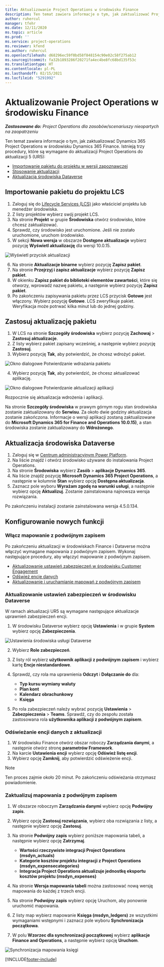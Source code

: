 ```yaml
---
title: Aktualizowanie Project Operations w środowisku Finance
description: Ten temat zawiera informacje o tym, jak zaktualizować Project Operations w środowisku Dynamics 365 Finance.
author: ruhercul
manager: tfehr
ms.date: 12/11/2020
ms.topic: article
ms.prod: ''
ms.service: project-operations
ms.reviewer: kfend
ms.author: ruhercul
ms.openlocfilehash: d68296ec59f0bd58f848154c90e02c58f275ab12
ms.sourcegitcommit: fa32b1893286f20271fa4ec4be8fc68bd135f53c
ms.translationtype: HT
ms.contentlocale: pl-PL
ms.lasthandoff: 02/15/2021
ms.locfileid: "5291992"
---
```

# <a name="update-project-operations-in-your-finance-environment"></a>Aktualizowanie Project Operations w środowisku Finance

_**Zastosowane do:** Project Operations dla zasobów/scenariuszy nieopartych na zaopatrzeniu_


Ten temat zawiera informacje o tym, jak zaktualizować Dynamics 365 Project Operations w środowisku Dynamics 365 Finance. Istnieją trzy procedury, które są wymagane do aktualizacji Project Operations do aktualizacji 5 (UR5):

- [Importowanie pakietu do projektu w wersji zapoznawczej](#import)
- [Stosowanie aktualizacji](#apply)
- [Aktualizacja środowiska Dataverse](#update)

## <a name="import-the-package-into-your-lcs-project"></a><a name="import"></a>Importowanie pakietu do projektu LCS

1. Zaloguj się do [Lifecycle Services (LCS)](https://lcs.dynamics.com/) jako właściciel projektu lub menedżer środowiska.
2. Z listy projektów wybierz swój projekt LCS.
3. Na stronie **Projekt** w grupie **Środowiska** otwórz środowisko, które chcesz zaktualizować.
4. Sprawdź, czy środowisko jest uruchomione. Jeśli nie zostało uruchomione, uruchom środowisko.
5. W sekcji **Nowa wersja** w obszarze **Dostępne aktualizacje** wybierz pozycję **Wyświetl aktualizację** dla wersji 10.0.15.

![Wyświetl przycisk aktualizacji](media/view-update.png)

6. Na stronie **Aktualizacje binarne** wybierz pozycję **Zapisz pakiet**.
7. Na stronie **Przejrzyj i zapisz aktualizacje** wybierz pozycję **Zapisz pakiet**.
8. W okienku **Zapisz pakiet do biblioteki elementów zawartości**, które się otworzy, wprowadź nazwę pakietu, a następnie wybierz pozycję **Zapisz pakiet**.
9. Po zakończeniu zapisywania pakietu przez LCS przycisk **Gotowe** jest włączony. Wybierz pozycję **Gotowe**. LCS zweryfikuje pakiet. Weryfikacja może potrwać kilka minut lub do jednej godziny.


## <a name="apply-the-package-update"></a><a name="apply"></a>Zastosuj aktualizację pakietu

1. W LCS na stronie **Szczegóły środowiska** wybierz pozycję **Zachowaj** > **Zastosuj aktualizacje**.
2. Z listy wybierz pakiet zapisany wcześniej, a następnie wybierz pozycję **Zastosuj**.
3. Wybierz pozycję **Tak**, aby potwierdzić, że chcesz wdrożyć pakiet.

![Okno dialogowe Potwierdzanie wdrażania pakietu](media/confirm-package-deployment.png)

4. Wybierz pozycję **Tak**, aby potwierdzić, że chcesz aktualizować aplikację.

![Okno dialogowe Potwierdzanie aktualizacji aplikacji](media/confirm-application-update.png)

Rozpocznie się aktualizacja wdrożenia i aplikacji. 

Na stronie **Szczegóły środowiska** w prawym górnym rogu stan środowiska zostanie zaktualizowany do **Serwisu**. Za około dwie godziny aktualizacja zostanie zakończona. Informacje o wersji aplikacji zostaną zaktualizowane do **Microsoft Dynamics 365 for Finance and Operations 10.0.15)**, a stan środowiska zostanie zaktualizowany do **Wdrożonego**.


## <a name="update-your-dataverse-environment"></a><a name="update"></a>Aktualizacja środowiska Dataverse

1. Zaloguj się w [Centrum administracyjnym Power Platform](https://admin.powerplatform.com/).
2. Na liście znajdź i otwórz środowisko używane do instalowania Project Operations.
3. Na stronie **Środowiska** wybierz **Zasób** > **aplikacje Dynamics 365**.
4. Na liście znajdź pozycję **Microsoft Dynamics 365 Project Operations**, a następnie w kolumnie **Stan** wybierz opcję **Dostępna aktualizacja**.
5. Zaznacz pole wyboru **Wyrażam zgodę na warunki usługi**, a następnie wybierz opcję **Aktualizuj**. Zostanie zainstalowana najnowsza wersja rozwiązania.

Po zakończeniu instalacji zostanie zainstalowana wersja 4.5.0.134.

## <a name="configure-new-features"></a>Konfigurowanie nowych funkcji

### <a name="enable-dual-write-mapping"></a>Włącz mapowanie z podwójnym zapisem

Po zakończeniu aktualizacji w środowiskach Finance i Dataverse można włączyć wymagane mapowania z podwójnym zapisem. Wykonaj następujące procedury, aby włączyć mapowanie z podwójnym zapisem.

- [Aktualizowanie ustawień zabezpieczeń w środowisku Customer Engagement](#security)
- [Odśwież encje danych](#refresh)
- [Aktualizowanie i uruchamianie mapowań z podwójnym zapisem](#run)

### <a name="update-security-settings-on-the-dataverse-environment"></a><a name="security"></a>Aktualizowanie ustawień zabezpieczeń w środowisku Dataverse

W ramach aktualizacji UR5 są wymagane następujące aktualizacje uprawnień zabezpieczeń encji.

1. W środowisku Dataverse wybierz opcję **Ustawienia** i w grupie **System** wybierz opcję **Zabezpieczenia**.

![Ustawienia środowiska usługi Dataverse](media/Picture21.png)

2. Wybierz **Role zabezpieczeń**.
3. Z listy ról wybierz **użytkownik aplikacji z podwójnym zapisem** i wybierz kartę **Encje niestandardowe**. 
4. Sprawdź, czy rola ma uprawnienia **Odczyt** i **Dołączanie do** dla:

      - **Typ kursu wymiany waluty**
      - **Plan kont** 
      - **Kalendarz obrachunkowy** 
      - **Księga**

5. Po rola zabezpieczeń należy wybrać pozycję **Ustawienia** > **Zabezpieczenia** > **Teams**. Sprawdź, czy do zespołu została zastosowana rola **użytkownika aplikacji z podwójnym zapisem**. 

### <a name="refresh-data-entities-from-the-update"></a><a name="refresh"></a>Odświeżanie encji danych z aktualizacji

1. W środowisku Finance otwórz obszar roboczy **Zarządzania danymi**, a następnie otwórz stronę **parametrów Framework**.
2. Na karcie **Ustawienia encji** wybierz opcję **Odśwież listę encji**.
3. Wybierz opcję **Zamknij**, aby potwierdzić odświeżenie encji.

 > [!NOTE]
 > Ten proces zajmie około 20 minut. Po zakończeniu odświeżania otrzymasz powiadomienie.

### <a name="update-dual-write-mappings"></a><a name="run"></a>Zaktualizuj mapowania z podwójnym zapisem

1. W obszarze roboczym **Zarządzania danymi** wybierz opcję **Podwójny zapis**.
2. Wybierz opcję **Zastosuj rozwiązania**, wybierz oba rozwiązania z listy, a następnie wybierz opcję **Zastosuj**.
3. Na stronie **Podwójny zapis** wybierz poniższe mapowania tabeli, a następnie wybierz opcję **Zatrzymaj**.

    - **Wartości rzeczywiste integracji Project Operations (msdyn_actuals)**
    - **Kategorie kosztów projektu integracji z Project Operations (msdyn_expensecategories)**
    - **Integracja Project Operations aktualizuje jednostkę eksportu kosztów projektu (msdyn_expenses)**

4. Na stronie **Wersja mapowania tabeli** można zastosować nową wersję mapowania do każdej z trzech encji.
5. Na stronie **Podwójny zapis** wybierz opcję Uruchom, aby ponownie uruchomić mapowania.
6. Z listy map wybierz mapowanie **Księga (msdyn_ledgers)** ze wszystkimi wymaganiami wstępnymi i zaznacz pole wyboru **Synchronizacja początkowa**. 
7. W polu **Wzorzec dla synchronizacji początkowej** wybierz **aplikacje Finance and Operations**, a następnie wybierz opcję **Uruchom**.
 
 ![Synchronizacja mapowania księgi](media/DW6.png)
 


[!INCLUDE[footer-include](../includes/footer-banner.md)]